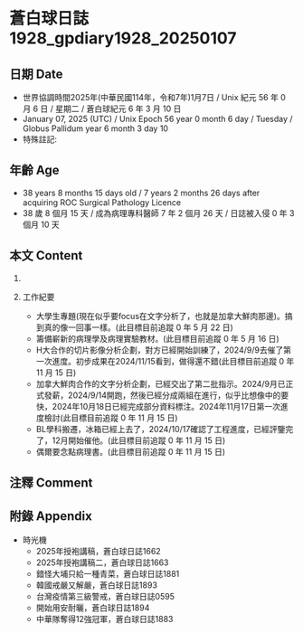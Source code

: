 [_metadata_:encoding]: - "utf-8"
[_metadata_:language]: - "zh-Hant-TW"
[_metadata_:fileformat]: - "markdown"
[_metadata_:MIME_type]: - "text/plain"
[_metadata_:markdown_version]: - "commonmark version 0.30"
[_metadata_:markdown_spec]: - "https://spec.commonmark.org/0.30/"

# 蒼白球日誌1928_gpdiary1928_20250107 #

## 日期 Date ##

* 世界協調時間2025年(中華民國114年，令和7年)1月7日 / Unix 紀元 56 年 0 月 6 日 / 星期二 / 蒼白球紀元 6 年 3 月 10 日
* January 07, 2025 (UTC) / Unix Epoch 56 year 0 month 6 day / Tuesday / Globus Pallidum year 6 month 3 day 10
* 特殊註記:

## 年齡 Age ##

* 38 years 8 months 15 days old / 7 years 2 months 26 days after acquiring ROC Surgical Pathology Licence
* 38 歲 8 個月 15 天 / 成為病理專科醫師 7 年 2 個月 26 天 / 日誌被入侵 0 年 3 個月 10 天

## 本文 Content ##

1. 

2. 工作紀要

    - 大學生專題(現在似乎要focus在文字分析了，也就是加拿大鮮肉那邊)。搞到真的像一回事一樣。(此目標目前追蹤 0 年 5 月 22 日)
    - 籌備嶄新的病理學及病理實驗教材。(此目標目前追蹤 0 年 5 月 16 日)
    - H大合作的切片影像分析企劃，對方已經開始訓練了，2024/9/9去催了第一次進度。初步成果在2024/11/15看到，做得還不錯(此目標目前追蹤 0 年 11 月 15 日)
    - 加拿大鮮肉合作的文字分析企劃，已經交出了第二批指示。2024/9月已正式發薪，2024/9/14開跑，然後已經分成兩組在進行，似乎比想像中的要快，2024年10月18日已經完成部分資料標注。2024年11月17日第一次進度檢討(此目標目前追蹤 0 年 11 月 15 日)
    - BL學科搬遷，冰箱已經上去了，2024/10/17確認了工程進度，已經評鑒完了，12月開始催他。(此目標目前追蹤 0 年 11 月 15 日)
    - 偶爾要念點病理書。(此目標目前追蹤 0 年 11 月 15 日)

## 注釋 Comment ##


## 附錄 Appendix ##

* 時光機
    - 2025年授袍講稿，蒼白球日誌1662
    - 2025年授袍講稿二，蒼白球日誌1663
    - 錯怪大埔只給一種青菜，蒼白球日誌1881
    - 韓國戒嚴又解嚴，蒼白球日誌1893
    - 台灣疫情第三級警戒，蒼白球日誌0595
    - 開始用安耐曬，蒼白球日誌1894
    - 中華隊奪得12強冠軍，蒼白球日誌1883
